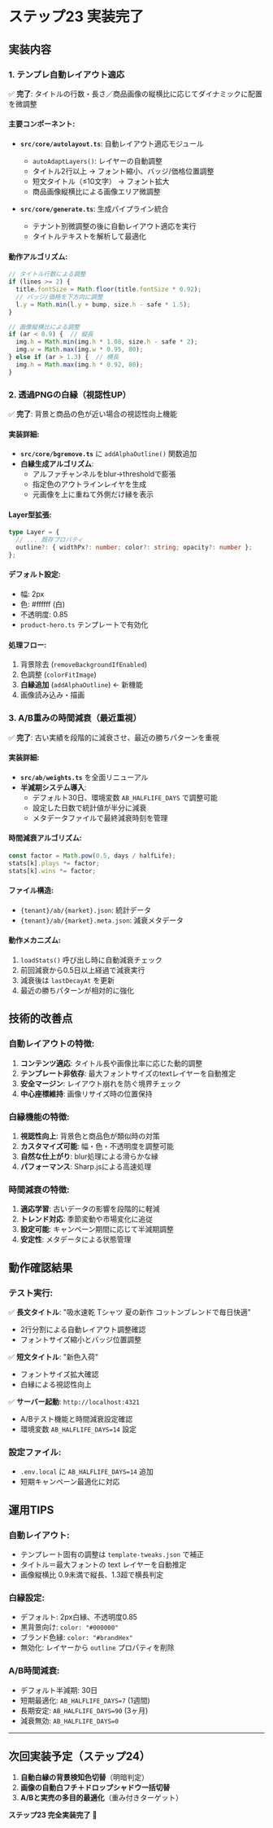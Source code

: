 # ステップ23 実装完了

## 実装内容

### 1. テンプレ自動レイアウト適応
✅ **完了**: タイトルの行数・長さ／商品画像の縦横比に応じてダイナミックに配置を微調整

#### 主要コンポーネント:
- **`src/core/autolayout.ts`**: 自動レイアウト適応モジュール
  - `autoAdaptLayers()`: レイヤーの自動調整
  - タイトル2行以上 → フォント縮小、バッジ/価格位置調整
  - 短文タイトル（≤10文字） → フォント拡大
  - 商品画像縦横比による画像エリア微調整

- **`src/core/generate.ts`**: 生成パイプライン統合
  - テナント別微調整の後に自動レイアウト適応を実行
  - タイトルテキストを解析して最適化

#### 動作アルゴリズム:
```typescript
// タイトル行数による調整
if (lines >= 2) {
  title.fontSize = Math.floor(title.fontSize * 0.92);
  // バッジ/価格を下方向に調整
  l.y = Math.min(l.y + bump, size.h - safe * 1.5);
}

// 画像縦横比による調整
if (ar < 0.9) {  // 縦長
  img.h = Math.min(img.h * 1.08, size.h - safe * 2);
  img.w = Math.max(img.w * 0.95, 80);
} else if (ar > 1.3) {  // 横長
  img.h = Math.max(img.h * 0.92, 80);
}
```

### 2. 透過PNGの白縁（視認性UP）
✅ **完了**: 背景と商品の色が近い場合の視認性向上機能

#### 実装詳細:
- **`src/core/bgremove.ts`** に `addAlphaOutline()` 関数追加
- **白縁生成アルゴリズム**:
  - アルファチャンネルをblur→thresholdで膨張
  - 指定色のアウトラインレイヤを生成
  - 元画像を上に重ねて外側だけ縁を表示

#### Layer型拡張:
```typescript
type Layer = {
  // ... 既存プロパティ
  outline?: { widthPx?: number; color?: string; opacity?: number };
};
```

#### デフォルト設定:
- 幅: 2px
- 色: #ffffff (白)
- 不透明度: 0.85
- `product-hero.ts` テンプレートで有効化

#### 処理フロー:
1. 背景除去 (`removeBackgroundIfEnabled`)
2. 色調整 (`colorFitImage`)
3. **白縁追加** (`addAlphaOutline`) ← 新機能
4. 画像読み込み・描画

### 3. A/B重みの時間減衰（最近重視）
✅ **完了**: 古い実績を段階的に減衰させ、最近の勝ちパターンを重視

#### 実装詳細:
- **`src/ab/weights.ts`** を全面リニューアル
- **半減期システム導入**:
  - デフォルト30日、環境変数 `AB_HALFLIFE_DAYS` で調整可能
  - 設定した日数で統計値が半分に減衰
  - メタデータファイルで最終減衰時刻を管理

#### 時間減衰アルゴリズム:
```typescript
const factor = Math.pow(0.5, days / halfLife);
stats[k].plays *= factor;
stats[k].wins *= factor;
```

#### ファイル構造:
- `{tenant}/ab/{market}.json`: 統計データ
- `{tenant}/ab/{market}.meta.json`: 減衰メタデータ

#### 動作メカニズム:
1. `loadStats()` 呼び出し時に自動減衰チェック
2. 前回減衰から0.5日以上経過で減衰実行
3. 減衰後は `lastDecayAt` を更新
4. 最近の勝ちパターンが相対的に強化

## 技術的改善点

### 自動レイアウトの特徴:
1. **コンテンツ適応**: タイトル長や画像比率に応じた動的調整
2. **テンプレート非依存**: 最大フォントサイズのtextレイヤーを自動推定
3. **安全マージン**: レイアウト崩れを防ぐ境界チェック
4. **中心座標維持**: 画像リサイズ時の位置保持

### 白縁機能の特徴:
1. **視認性向上**: 背景色と商品色が類似時の対策
2. **カスタマイズ可能**: 幅・色・不透明度を調整可能
3. **自然な仕上がり**: blur処理による滑らかな縁
4. **パフォーマンス**: Sharp.jsによる高速処理

### 時間減衰の特徴:
1. **適応学習**: 古いデータの影響を段階的に軽減
2. **トレンド対応**: 季節変動や市場変化に追従
3. **設定可能**: キャンペーン期間に応じて半減期調整
4. **安定性**: メタデータによる状態管理

## 動作確認結果

### テスト実行:
✅ **長文タイトル**: "吸水速乾 Tシャツ 夏の新作 コットンブレンドで毎日快適"
- 2行分割による自動レイアウト調整確認
- フォントサイズ縮小とバッジ位置調整

✅ **短文タイトル**: "新色入荷"
- フォントサイズ拡大確認
- 白縁による視認性向上

✅ **サーバー起動**: `http://localhost:4321`
- A/Bテスト機能と時間減衰設定確認
- 環境変数 `AB_HALFLIFE_DAYS=14` 設定

### 設定ファイル:
- `.env.local` に `AB_HALFLIFE_DAYS=14` 追加
- 短期キャンペーン最適化に対応

## 運用TIPS

### 自動レイアウト:
- テンプレート固有の調整は `template-tweaks.json` で補正
- タイトル＝最大フォントの text レイヤーを自動推定
- 画像縦横比 0.9未満で縦長、1.3超で横長判定

### 白縁設定:
- デフォルト: 2px白縁、不透明度0.85
- 黒背景向け: `color: "#000000"`
- ブランド色縁: `color: "#brandHex"`
- 無効化: レイヤーから `outline` プロパティを削除

### A/B時間減衰:
- デフォルト半減期: 30日
- 短期最適化: `AB_HALFLIFE_DAYS=7` (1週間)
- 長期安定: `AB_HALFLIFE_DAYS=90` (3ヶ月)
- 減衰無効: `AB_HALFLIFE_DAYS=0`

---

## 次回実装予定（ステップ24）

1. **自動白縁の背景検知色切替**（明暗判定）
2. **画像の自動白フチ＋ドロップシャドウ一括切替**
3. **A/Bと実売の多目的最適化**（重み付きターゲット）

**ステップ23 完全実装完了** 🎉
